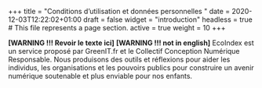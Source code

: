 +++
title = "Conditions d’utilisation et données personnelles "
date = 2020-12-03T12:22:02+01:00
draft = false
widget = "introduction"
headless = true  # This file represents a page section.
active = true
weight = 10
+++

**[WARNING !!! Revoir le texte ici]** **[WARNING !!! not in english]** EcoIndex est un service proposé par GreenIT.fr et
le Collectif Conception Numérique Responsable. Nous produisons des outils et réflexions pour aider les individus, les
organisations et les pouvoirs publics pour construire un avenir numérique soutenable et plus enviable pour nos enfants.
